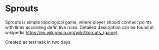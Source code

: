 # Sprouts

Sprouts is simple topological game, where player should connect points with lines according definitive rules. Detailed description can be found at wikipedia https://en.wikipedia.org/wiki/Sprouts_(game).

Created as test task in two days.
